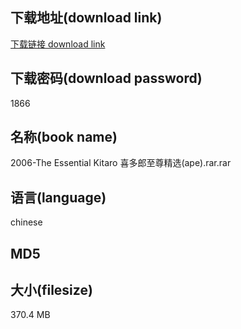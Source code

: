 ## 下载地址(download link)
[下载链接 download link](https://tutu365.netlify.app/?s=2006-The+Essential+Kitaro+%E5%96%9C%E5%A4%9A%E9%83%8E%E8%87%B3%E5%B0%8A%E7%B2%BE%E9%80%89%28ape%29.rar)

## 下载密码(download password)
1866

## 名称(book name)
2006-The Essential Kitaro 喜多郎至尊精选(ape).rar.rar

## 语言(language)
chinese

## MD5


## 大小(filesize)
370.4 MB
